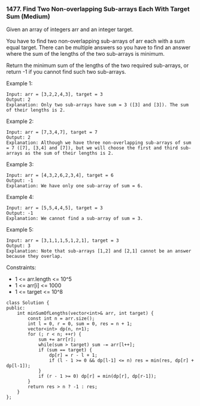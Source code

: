 ### 1477. Find Two Non-overlapping Sub-arrays Each With Target Sum (Medium)

Given an array of integers arr and an integer target.

You have to find two non-overlapping sub-arrays of arr each with a sum equal target. There can be multiple answers so you have to find an answer where the sum of the lengths of the two sub-arrays is minimum.

Return the minimum sum of the lengths of the two required sub-arrays, or return -1 if you cannot find such two sub-arrays.

Example 1:

```
Input: arr = [3,2,2,4,3], target = 3
Output: 2
Explanation: Only two sub-arrays have sum = 3 ([3] and [3]). The sum of their lengths is 2.
```
Example 2:

```
Input: arr = [7,3,4,7], target = 7
Output: 2
Explanation: Although we have three non-overlapping sub-arrays of sum = 7 ([7], [3,4] and [7]), but we will choose the first and third sub-arrays as the sum of their lengths is 2.
```
Example 3:

```
Input: arr = [4,3,2,6,2,3,4], target = 6
Output: -1
Explanation: We have only one sub-array of sum = 6.
```
Example 4:

```
Input: arr = [5,5,4,4,5], target = 3
Output: -1
Explanation: We cannot find a sub-array of sum = 3.
```
Example 5:

```
Input: arr = [3,1,1,1,5,1,2,1], target = 3
Output: 3
Explanation: Note that sub-arrays [1,2] and [2,1] cannot be an answer because they overlap.
```

Constraints:

- 1 <= arr.length <= 10^5
- 1 <= arr[i] <= 1000
- 1 <= target <= 10^8

```
class Solution {
public:
    int minSumOfLengths(vector<int>& arr, int target) {
        const int n = arr.size();
        int l = 0, r = 0, sum = 0, res = n + 1;
        vector<int> dp(n, n+1);
        for (; r < n; ++r) {
            sum += arr[r];
            while(sum > target) sum -= arr[l++];
            if (sum == target) {
                dp[r] = r - l + 1;
                if (l - 1 >= 0 && dp[l-1] <= n) res = min(res, dp[r] + dp[l-1]);
            }
            if (r - 1 >= 0) dp[r] = min(dp[r], dp[r-1]);
        }
        return res > n ? -1 : res;
    }
};
```
